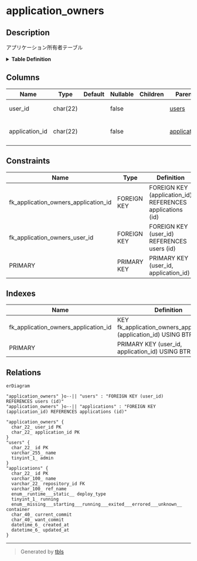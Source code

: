 # application_owners

## Description

アプリケーション所有者テーブル

<details>
<summary><strong>Table Definition</strong></summary>

```sql
CREATE TABLE `application_owners` (
  `user_id` char(22) NOT NULL COMMENT 'ユーザーID',
  `application_id` char(22) NOT NULL COMMENT 'アプリケーションID',
  PRIMARY KEY (`user_id`,`application_id`),
  KEY `fk_application_owners_application_id` (`application_id`),
  CONSTRAINT `fk_application_owners_application_id` FOREIGN KEY (`application_id`) REFERENCES `applications` (`id`),
  CONSTRAINT `fk_application_owners_user_id` FOREIGN KEY (`user_id`) REFERENCES `users` (`id`)
) ENGINE=InnoDB DEFAULT CHARSET=utf8mb4 COLLATE=utf8mb4_general_ci COMMENT='アプリケーション所有者テーブル'
```

</details>

## Columns

| Name | Type | Default | Nullable | Children | Parents | Comment |
| ---- | ---- | ------- | -------- | -------- | ------- | ------- |
| user_id | char(22) |  | false |  | [users](users.md) | ユーザーID |
| application_id | char(22) |  | false |  | [applications](applications.md) | アプリケーションID |

## Constraints

| Name | Type | Definition |
| ---- | ---- | ---------- |
| fk_application_owners_application_id | FOREIGN KEY | FOREIGN KEY (application_id) REFERENCES applications (id) |
| fk_application_owners_user_id | FOREIGN KEY | FOREIGN KEY (user_id) REFERENCES users (id) |
| PRIMARY | PRIMARY KEY | PRIMARY KEY (user_id, application_id) |

## Indexes

| Name | Definition |
| ---- | ---------- |
| fk_application_owners_application_id | KEY fk_application_owners_application_id (application_id) USING BTREE |
| PRIMARY | PRIMARY KEY (user_id, application_id) USING BTREE |

## Relations

```mermaid
erDiagram

"application_owners" }o--|| "users" : "FOREIGN KEY (user_id) REFERENCES users (id)"
"application_owners" }o--|| "applications" : "FOREIGN KEY (application_id) REFERENCES applications (id)"

"application_owners" {
  char_22_ user_id PK
  char_22_ application_id PK
}
"users" {
  char_22_ id PK
  varchar_255_ name
  tinyint_1_ admin
}
"applications" {
  char_22_ id PK
  varchar_100_ name
  varchar_22_ repository_id FK
  varchar_100_ ref_name
  enum__runtime___static__ deploy_type
  tinyint_1_ running
  enum__missing___starting___running___exited___errored___unknown__ container
  char_40_ current_commit
  char_40_ want_commit
  datetime_6_ created_at
  datetime_6_ updated_at
}
```

---

> Generated by [tbls](https://github.com/k1LoW/tbls)
